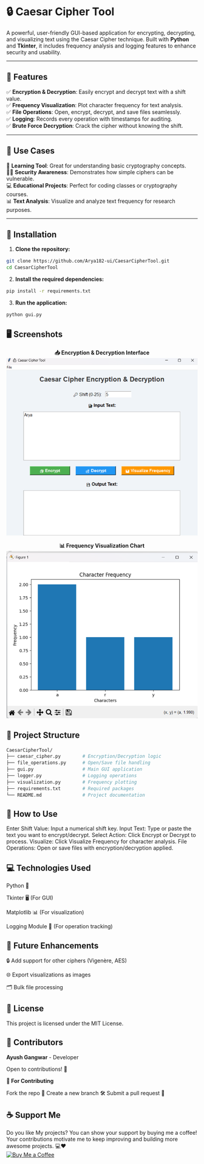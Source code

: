 # 🔒 Caesar Cipher Tool

A powerful, user-friendly GUI-based application for encrypting, decrypting, and visualizing text using the Caesar Cipher technique. Built with **Python** and **Tkinter**, it includes frequency analysis and logging features to enhance security and usability.

---

## 🌟 Features

✅ **Encryption & Decryption**: Easily encrypt and decrypt text with a shift value.  
✅ **Frequency Visualization**: Plot character frequency for text analysis.  
✅ **File Operations**: Open, encrypt, decrypt, and save files seamlessly.  
✅ **Logging**: Records every operation with timestamps for auditing.  
✅ **Brute Force Decryption**: Crack the cipher without knowing the shift.  

---

## 📝 Use Cases

🔐 **Learning Tool**: Great for understanding basic cryptography concepts.  
🕵️‍♂️ **Security Awareness**: Demonstrates how simple ciphers can be vulnerable.  
💻 **Educational Projects**: Perfect for coding classes or cryptography courses.  
📊 **Text Analysis**: Visualize and analyze text frequency for research purposes.  

---

## 🚀 Installation

1. **Clone the repository:**
```bash
git clone https://github.com/Arya182-ui/CaesarCipherTool.git
cd CaesarCipherTool
```

2. **Install the required dependencies:**

```bash
pip install -r requirements.txt
```

3. **Run the application:**

```bash
python gui.py
```

## 🖥️ Screenshots

<center>

**📥 Encryption & Decryption Interface**  
![Encryption & Decryption Interface](img/Screenshot%202025-02-26%20210614.png "📥 Encryption & Decryption Interface")

**📊 Frequency Visualization Chart**  
![Frequency Visualization Chart](img/Screenshot%202025-02-26%20210625.png "📊 Frequency Visualization Chart")

</center>




## **📂 Project Structure**
```bash
CaesarCipherTool/
├── caesar_cipher.py        # Encryption/Decryption logic
├── file_operations.py      # Open/Save file handling
├── gui.py                  # Main GUI application
├── logger.py               # Logging operations
├── visualization.py        # Frequency plotting
├── requirements.txt        # Required packages
└── README.md               # Project documentation
```

## **🔑 How to Use**

Enter Shift Value: Input a numerical shift key.
Input Text: Type or paste the text you want to encrypt/decrypt.
Select Action: Click Encrypt or Decrypt to process.
Visualize: Click Visualize Frequency for character analysis.
File Operations: Open or save files with encryption/decryption applied.


## **💻 Technologies Used**
Python 🐍

Tkinter 🖥️ (For GUI)

Matplotlib 📊 (For visualization)

Logging Module 📄 (For operation tracking)


## **🚀 Future Enhancements**
🔒 Add support for other ciphers (Vigenère, AES)

🌐 Export visualizations as images

🗂️ Bulk file processing


## **📄 License**
This project is licensed under the MIT License.


## **👥 Contributors**

**Ayush Gangwar** - Developer

Open to contributions! 🤝

**🙌 For Contributing**

Fork the repo 🍴
Create a new branch 🛠️
Submit a pull request 🚀


## ☕ Support Me

Do you like My projects? You can show your support by buying me a coffee! Your contributions motivate me to keep improving and building more awesome projects. 💻❤  
[![Buy Me a Coffee](https://www.buymeacoffee.com/assets/img/custom_images/orange_img.png)](http://buymeacoffee.com/Arya182)
